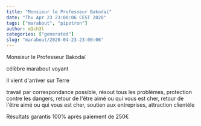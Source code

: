 ```yaml
---
title: "Monsieur le Professeur Bakodaï"
date: "Thu Apr 23 23:00:06 CEST 2020"
tags: ["marabout", "pipotron"]
author: m1ch3l
categories: ["generated"]
slug: "marabout/2020-04-23-23:00:06"
---
```


Monsieur le Professeur Bakodaï

célèbre marabout voyant

Il vient d'arriver sur Terre

travail par correspondance possible, résout tous les problèmes, protection contre les dangers, retour de l'être aimé ou qui vous est cher, retour de l'être aimé ou qui vous est cher, soutien aux entreprises, attraction clientèle

Résultats garantis 100% après paiement de 250€
